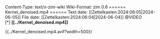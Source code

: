 Content-Type: text/x-zim-wiki
Wiki-Format: zim 0.6
====== Kernel_denoised.mp4 ======
Text date: [[Zettelkasten:2024:06:05|2024-06-05]] File date: [[Zettelkasten:2024:06:04|2024-06-04]]
@VIDEO  
[*] **[[../Kernel_denoised.mp4]]** 




{{../Kernel_denoised.mp4.avif?width=500}}

